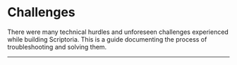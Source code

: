 # Challenges
There were many technical hurdles and unforeseen challenges experienced while building Scriptoria. This is a guide documenting the process of troubleshooting and solving them.

---
